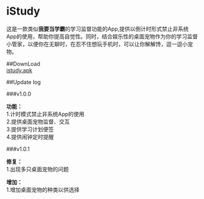 # iStudy

这是一款类似**我要当学霸**的学习监督功能的App,提供以倒计时形式禁止非系统App的使用，帮助你提高自觉性。同时，结合娱乐性的桌面宠物作为你的学习监督小管家，以便你在无聊时，在忍不住想玩手机时，可以让你解解馋，逗一逗小宠物。  


##DownLoad  
[istudy.apk](http://www.dasusu.cn/download/istudy_1.0.apk)

##Update log  

###v1.0.0  

**功能：**  
1.计时模式禁止非系统App的使用  
2.提供桌面宠物监督、交互  
3.提供学习计划便签  
4.提供闹钟定时提醒         

###v1.0.1
  
**修复：**  
1.出现多只桌面宠物的问题 
   
**增加：**  
1.增加桌面宠物的种类以供选择

